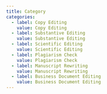```yaml
---
title: Category
categories:
  - label: Copy Editing
    value: Copy Editing
  - label: Substantive Editing
    value: Substantive Editing
  - label: Scientific Editing
    value: Scientific Editing
  - label: Plagiarism Check
    value: Plagiarism Check
  - label: Manuscript Rewriting
    value: Manuscript Rewriting
  - label: Business Document Editing
    value: Business Document Editing
---
```

